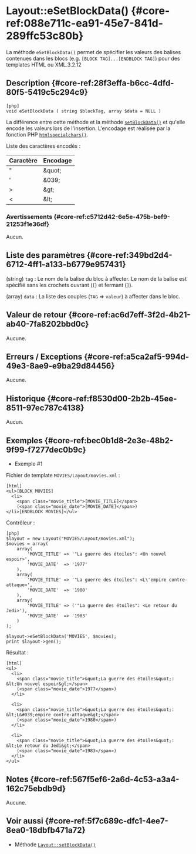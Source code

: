 # Layout::eSetBlockData()  {#core-ref:088e711c-ea91-45e7-841d-289ffc53c80b}

<div markdown="1" class="short-description">

La méthode `eSetBlockData()` permet de spécifier les valeurs des balises
contenues dans les blocs (e.g. `[BLOCK TAG]...[ENDBLOCK TAG]`) pour des
templates HTML ou XML.<span class="flag release from">3.2.12</span>

</div>

## Description  {#core-ref:28f3effa-b6cc-4dfd-80f5-5419c5c294c9}

    [php]
    void eSetBlockData ( string $blockTag, array $data = NULL )

La différence entre cette méthode et la méthode [`setBlockData()`][setblockdata]
et qu'elle encode les valeurs lors de l'insertion. L'encodage est réalisée par
la  fonction PHP [`htmlspecialchars()`][htmlspecialchars].

Liste des caractères encodés :

| Caractère |  Encodage  |
| --------- | ---------- |
| "         | &amp;quot; |
| '         | &amp;039;  |
| &gt;      | &amp;gt;   |
| &lt;      | &amp;lt;   |

### Avertissements  {#core-ref:c5712d42-6e5e-475b-bef9-21253f1e36df}

Aucun.

## Liste des paramètres  {#core-ref:349bd2d4-6712-4ff1-a133-b6779e957431}

(string) `tag`
:   Le nom de la balise du bloc à affecter. Le nom de la balise est spécifié
    sans les crochets ouvrant (`[`) et fermant (`]`).

(array) `data`
:   La liste des couples (`TAG` => `valeur`) à affecter dans le bloc.

## Valeur de retour  {#core-ref:ac6d7eff-3f2d-4b21-ab40-7fa8202bbd0c}

Aucune.

## Erreurs / Exceptions  {#core-ref:a5ca2af5-994d-49e3-8ae9-e9ba29d84456}

Aucune.

## Historique  {#core-ref:f8530d00-2b2b-45ee-8511-97ec787c4138}

Aucun.

## Exemples  {#core-ref:bec0b1d8-2e3e-48b2-9f99-f7277dec0b9c}

- Exemple #1

Fichier de template `MOVIES/Layout/movies.xml` :

    [html]
    <ul>[BLOCK MOVIES]
      <li>
        <span class="movie_title">[MOVIE_TITLE]</span> 
        (<span class="movie_date">[MOVIE_DATE]</span>)
    </li>[ENDBLOCK MOVIES]</ul>


Contrôleur :

    [php]
    $layout = new Layout("MOVIES/Layout/movies.xml");
    $movies = array(
        array(
            'MOVIE_TITLE' => '"La guerre des étoiles": <Un nouvel espoir>',
            'MOVIE_DATE'  => '1977'
        ),
        array(
            'MOVIE_TITLE' => '"La guerre des étoiles": <L\'empire contre-attaque>',
            'MOVIE_DATE'  => '1980'
        ),
        array(
            'MOVIE_TITLE' => ('"La guerre des étoiles": <Le retour du Jedi>'),
            'MOVIE_DATE'  => '1983'
        )
    );
    
    $layout->eSetBlockData('MOVIES', $movies);
    print $layout->gen();

Résultat :

    [html]
    <ul>
      <li>
        <span class="movie_title">&quot;La guerre des étoiles&quot;: &lt;Un nouvel espoir&gt;</span> 
        (<span class="movie_date">1977</span>)
      </li>
      
      <li>
        <span class="movie_title">&quot;La guerre des étoiles&quot;: &lt;L&#039;empire contre-attaque&gt;</span> 
        (<span class="movie_date">1980</span>)
      </li>
      
      <li>
        <span class="movie_title">&quot;La guerre des étoiles&quot;: &lt;Le retour du Jedi&gt;</span> 
        (<span class="movie_date">1983</span>)
      </li>
    </ul>


## Notes  {#core-ref:567f5ef6-2a6d-4c53-a3a4-162c75ebdb9d}

Aucune.

## Voir aussi  {#core-ref:5f7c689c-dfc1-4ee7-8ea0-18dbfb471a72}

- Méthode [`Layout::setBlockData()`][setblockdata]

<!-- links -->
[set]: #core-ref:812c30ed-11cb-4b59-84d2-ba10e4ab7e88
[htmlspecialchars]: http://docs.php.net/manual/en/function.htmlspecialchars.php "Définition sur php.net"
[XSS]: http://fr.wikipedia.org/wiki/XSS "Définition sur wikipédia"
[setblockdata]: #core-ref:fb8a6d38-0bc7-469b-97d3-7cb8d6d3ea4b